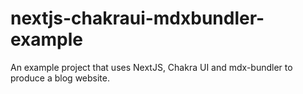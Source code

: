 # nextjs-chakraui-mdxbundler-example
An example project that uses NextJS, Chakra UI and mdx-bundler to produce a blog website.
